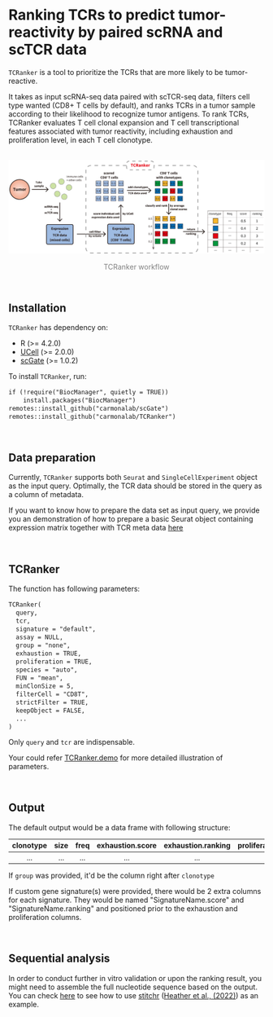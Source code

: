 # Ranking TCRs to predict tumor-reactivity by paired scRNA and scTCR data

`TCRanker` is a tool to prioritize the TCRs that are more likely to be tumor-reactive.

It takes as input scRNA-seq data paired with scTCR-seq data, filters cell type wanted (CD8+ T cells by default), and ranks TCRs in a tumor sample according to their likelihood to recognize tumor antigens. To rank TCRs, TCRanker evaluates T cell clonal expansion and T cell transcriptional features associated with tumor reactivity, including exhaustion and proliferation level, in each T cell clonotype.

<br/>

<img src="./docs/TCRanker_workflow.svg">
</p>
<p align = "center" style="color:grey">
TCRanker workflow
</p>

<br/>

## Installation
`TCRanker`  has dependency on:

- R (>= 4.2.0)
- [UCell](https://github.com/carmonalab/UCell) (>= 2.0.0)
- [scGate](https://github.com/carmonalab/scGate) (>= 1.0.2)

To install `TCRanker`, run:
```
if (!require("BiocManager", quietly = TRUE))
    install.packages("BiocManager")
remotes::install_github("carmonalab/scGate")
remotes::install_github("carmonalab/TCRanker")
```

<br/>

## Data preparation

Currently, `TCRanker` supports both `Seurat` and `SingleCellExperiment` object as the input query. Optimally, the TCR data should be stored in the query as a column of metadata.

If you want to know how to prepare the data set as input query, we provide you an demonstration of how to prepare a basic Seurat object containing expression matrix together with TCR meta data [here](https://carmonalab.github.io/TCRanker.demo/preparation.html)

<br/>

## TCRanker
The function has following parameters:
```
TCRanker(
  query,
  tcr,
  signature = "default",
  assay = NULL,
  group = "none",
  exhaustion = TRUE,
  proliferation = TRUE,
  species = "auto",
  FUN = "mean",
  minClonSize = 5,
  filterCell = "CD8T",
  strictFilter = TRUE,
  keepObject = FALSE,
  ...
)
```
Only `query` and `tcr` are indispensable.

Your could refer [TCRanker.demo](https://carmonalab.github.io/TCRanker.demo/demo.html) for more detailed illustration of parameters.

<br/>

## Output
The default output would be a data frame with following structure:

| clonotype | size | freq | exhaustion.score | exhaustion.ranking | proliferation.score | proliferation.ranking |
|:---------:|:----:|:----:|:----------------:|:------------------:|:-------------------:|:---------------------:|
|    ...    | ...  | ...  |        ...       |          ...       |       ...           |           ...         |

If `group` was provided, it'd be the column right after `clonotype`

If custom gene signature(s) were provided, there would be 2 extra columns for each signature. They would be named "SignatureName.score" and "SignatureName.ranking" and positioned prior to the exhaustion and proliferation columns.

<br/>

## Sequential analysis
In order to conduct further in vitro validation or upon the ranking result, you might need to assemble the full nucleotide sequence based on the output. You can check [here](https://carmonalab.github.io/TCRanker.demo/stitchr.html) to see how to use [stitchr](https://github.com/JamieHeather/stitchr) ([Heather et al., (2022)](https://academic.oup.com/nar/advance-article/doi/10.1093/nar/gkac190/6553689)) as an example.